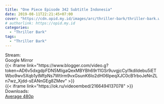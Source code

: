 ```yaml
---
title: "One Piece Episode 342 Subtitle Indonesia"
date: 2019-08-11T22:21:45+07:00
cover: "https://cdn.opid.my.id/images/arc/thriller-bark/thriller-bark.webp" # Optional, cover
# authorlink: https://opid.my.id
categories:
  - "Thriller Bark"
tags:
  - "Thriller Bark"
---
```

<div class="ui menu violet borderless inverted">
  <div class="header item active">
        Stream:
    </div>
  <a class="active item" data-tab="google">
    <i class="google drive icon"></i> Google
  </a>
  <a class="item nounderline" data-tab="mirror">
    <i class="odnoklassniki icon"></i> Mirror
  </a>
</div>
<div class="ui bottom attached tab segment active" style="border:0 !important;" data-tab="google">
{{< iframe link="https://www.blogger.com/video.g?token=AD6v5dxgdpFDN5MligaQexMBYBh69r11GSr9uvgjcCyI1kdildebu5iETWbo9wv5Xqb1ytMfpNs7WtIrm9vxGsunK6Io2dH06lpeqXJC0cB1rboJeNnZLn7wz_Xjdd-sEANnGEg8ZMev" >}}
</div>
<div class="ui bottom attached tab segment" style="border:0 !important;" data-tab="mirror">
{{< iframe link="https://ok.ru/videoembed/2166494137078" >}}
</div>
<div class="ui menu violet borderless inverted">
  <div class="header item active">
        Downloads:
    </div>
  <a class="item nounderline" href="https://ouo.io/a6JoKf" target="_blank" rel="dofollow"><i class="google drive icon"></i>
    Average 480p</a>
</div>